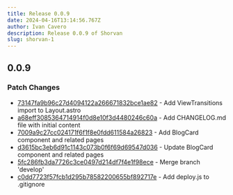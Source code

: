 ```yaml
---
title: Release 0.0.9
date: 2024-04-16T13:14:56.767Z
author: Ivan Cavero
description: Release 0.0.9 of Shorvan
slug: shorvan-1
---
```


## 0.0.9

### Patch Changes

- [73147fa9b96c27d4094122a266671832bce1ae82](https://github.com/ivan-cavero/Shorvan/commit/73147fa9b96c27d4094122a266671832bce1ae82) - Add ViewTransitions import to Layout.astro
- [a68eff3085364714914f0d8e10f3d4480246c60a](https://github.com/ivan-cavero/Shorvan/commit/a68eff3085364714914f0d8e10f3d4480246c60a) - Add CHANGELOG.md file with initial content
- [7009a9c27cc024171f6f1f8e0fdd611584a26823](https://github.com/ivan-cavero/Shorvan/commit/7009a9c27cc024171f6f1f8e0fdd611584a26823) - Add BlogCard component and related pages
- [d3615bc3eb6d91c1143c073b0f6f69d69547d036](https://github.com/ivan-cavero/Shorvan/commit/d3615bc3eb6d91c1143c073b0f6f69d69547d036) - Update BlogCard component and related pages
- [5fc286fb3da7726c3ce0497d214df7f4e1f98ece](https://github.com/ivan-cavero/Shorvan/commit/5fc286fb3da7726c3ce0497d214df7f4e1f98ece) - Merge branch 'develop'
- [c0dd7723f57fcb1d295b78582200655bf892717e](https://github.com/ivan-cavero/Shorvan/commit/c0dd7723f57fcb1d295b78582200655bf892717e) - Add deploy.js to .gitignore
